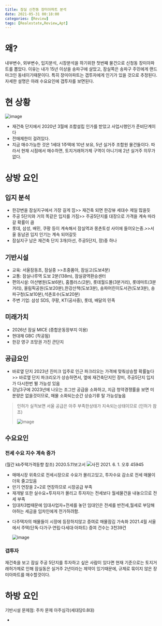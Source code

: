 ```yaml
---
title: 잠실 신천동 장미아파트 분석
date: 2021-05-31 00:18:00
categories: [Review]
tags: [Realestate,Review,Apt]
---
```


# 왜?
내부변수, 외부변수, 입지분석, 시장분석을 하기위한 첫번째 물건으로 신청동 장미아파트를 뽑았다. 이유는 내가 15년 이상을 송파구에 살았고, 잠실쪽은 송파구 주민에게 랜드마크인 동네이기때문이다. 특히 장미아파트는 갭투자에게 인기가 있을 것으로 추정된다. 자세한 설명은 아래 수요요인에 갭투자를 보면된다.
# 현 상황
![image](https://tva1.sinaimg.cn/large/008i3skNgy1gr2wyxzrqxj30by0fbdke.jpg)
- 재건축 단지에서 2020년 3월에 조합설립 인가를 받았고 사업시행인가 준비단계이다
- 전매제한이 걸려있다.
- 지금 매수가능한 것은 1세대 1주택에 10년 보유, 5년 실거주 조합원 물건들이다.
따라서 현재 시점에서 매수하면, 토지거래허가제 구역이 아니기에 2년 실거주 의무가없다.

# 상방 요인
## 입지 분석
- 한강변을 잠실지구에서 가장 길게 낌>> 재건축  되면 한강뷰 세대수 제일 많을듯
- 주공 5단지와 거의 똑같은 입지를 가짐>> 주공5단지를 대장으로 가격을 계속 따라갈 확률이 큼
- 롯데, 삼성, 배민, 쿠팡 등이 계속해서 잠실역과 몽촌토성 사이에 들어오는중.>>서울 동남권 입지 인기는 계속 되어갈듯
- 잠실지구 남은 재건축 단지 3개(아선, 주공5단지, 장)중 하나

## 기반시설
- 교육: 서울잠동초, 잠실중 >>초중품아, 잠실고(도보4분)
- 교통: 잠실나루역 도보 2분(138m), 잠실광역환승센터
- 편의시설: 아산병원(도보6분), 홈플러스(2분), 롯데월드몰(3분거리), 롯데마트(3분거리), 올림픽공원(도보20분),한강산책(도보3분), 송파어린이도서관(도보3분), 송파구청(도보10분),석촌호수(도보20분)
- 주변 기업:  삼성 SDS, 쿠팡, KT(공사중), 롯데, 배달의 민족
## 미래가치

- 2026년 잠실 MICE (종합운동장부지 이용)
- 현대채 GBC (착공됨)
- 한강 영구 조망권 가진 큰단지
## 공급요인
- 바로옆 단지 2023년 진미크 입주로 인근 파크리오는 가격에 맞춰상승할 확률높다>> 바로옆 단지 파크리오가 상승하면서, 옆에 재건축단지인 장미, 주공5단지 입지가 다시한번 뛸 가능성 있음
- 강남3구에 2023년에 나오는 조그만 공급을 소화하고, 지금 청약경쟁률을 보면 미분량은 없을것이므로, 매물 소화되는순간 상승기류 탈 가능성높음
> 인허가 실적보면 서울 공급은 아주 부족한상태가 지속되는상태이므로 (인허가 참조)
>
> ![image](https://tva1.sinaimg.cn/large/008i3skNgy1gr2wz4k8tgj608c077wes02.jpg)



## 수요요인
### 전세 수요 지수 계속 증가
(월간 kb주택가격동향 참조) 2020.5.11보고서
![사진 2021. 6. 1. 오후 45945](https://tva1.sinaimg.cn/large/008i3skNgy1gr2wzagondj316s0u07gw.jpg)

- 매매시장 위축으로 전세시장으로 수요가 몰리고있고, 투자수요 감소로 전세 매물이 더욱 줄고있음
- 만기 연장을 2+2로 연장하므로 시장공급 부족
- 재개발 또한 실수요+투자자가 몰리고 투자자는 전세보다 월세물건을 내놓으므로 전세 부족
- 임대차3법때문에 임대사업자+전세를 놓던 임대인은 전세를 반전세,월세로 부담해야하는 세금을 임차인에게 전가하려함.
* 다주택자의 매물들이 시장에 등장하지않고 증여로 매물잠김 가속화
  2021.4월 서울에서 주택(단독·다가구·연립·다세대·아파트) 증여 건수는 3천39건

  ![image](https://tva1.sinaimg.cn/large/008i3skNgy1gr2wzfctpkj30b408ot8w.jpg)

### 갭투자
재건축을 보고 잠실 주공 5단지를 투자하고 싶은 사람이 있다면 현재 기준으로는 토지거래허가제로 인해 잠실동은 실거주 2년이라는 제약이 있기때문에, 규제로 묶이지 않은 장미아파트를 매수할것이다.


# 하방 요인
기반시설 문제점: 주차 문제 아주심각(세대당0.8대)

- 